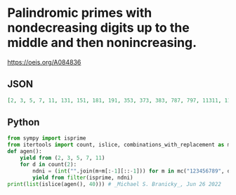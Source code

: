 # Palindromic primes with nondecreasing digits up to the middle and then nonincreasing\.
https://oeis.org/A084836
## JSON
```JSON
[2, 3, 5, 7, 11, 131, 151, 181, 191, 353, 373, 383, 787, 797, 11311, 11411, 12421, 12721, 12821, 13331, 13831, 13931, 14741, 15551, 16661, 17971, 19991, 33533, 34543, 34843, 35753, 77977, 78887, 79997, 1114111, 1117111, 1123211, 1126211, 1129211, 1134311]
```
## Python
```Python
from sympy import isprime
from itertools import count, islice, combinations_with_replacement as mc
def agen():
    yield from (2, 3, 5, 7, 11)
    for d in count(2):
        ndni = (int("".join(m+m[:-1][::-1])) for m in mc("123456789", d))
        yield from filter(isprime, ndni)
print(list(islice(agen(), 40))) # _Michael S. Branicky_, Jun 26 2022
```
